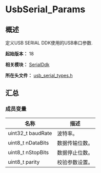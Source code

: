 # UsbSerial_Params
<!--Kit: Driver Development Kit-->
<!--Subsystem: Driver-->
<!--Owner: @lixinsheng2-->
<!--Designer: @w00373942-->
<!--Tester: @dong-dongzhen-->
<!--Adviser: @w_Machine_cc-->

## 概述

定义USB SERIAL DDK使用的USB串口参数.

**起始版本：** 18

**相关模块：** [SerialDdk](capi-serialddk.md)

**所在头文件：** [usb_serial_types.h](capi-usb-serial-types-h.md)

## 汇总

### 成员变量

| 名称 | 描述 |
| -- | -- |
| uint32_t baudRate | 波特率。 |
| uint8_t nDataBits | 数据传输位数。 |
| uint8_t nStopBits | 数据停止位数。 |
| uint8_t parity | 校验参数设置。 |


